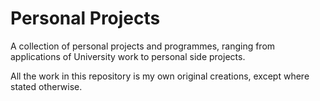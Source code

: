 # Personal Projects

A collection of personal projects and programmes, ranging from applications of University work to personal side projects.

All the work in this repository is my own original creations, except where stated otherwise.
